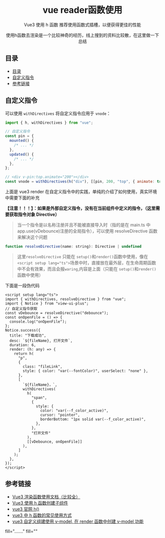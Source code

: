 <div align="center">
  <h1>vue reader函数使用</h1>
  <p>Vue3 使用 h 函数 推荐使用函数式插槽，以便获得更佳的性能</p>
  <p>使用h函数去渲染是一个比较神奇的经历，线上搜到的资料比较散，在这里做一下总结</p>
</div>

## 目录

- [目录](#目录)
- [自定义指令](#自定义指令)
- [参考链接](#参考链接)

## 自定义指令

可以使用 `withDirectives` 将自定义指令应用于 `vnode`：

```js
import { h, withDirectives } from "vue";

// 自定义指令
const pin = {
  mounted() {
    /* ... */
  },
  updated() {
    /* ... */
  },
};

// <div v-pin:top.animate="200"></div>
const vnode = withDirectives(h("div"), [[pin, 200, "top", { animate: true }]]);
```

上面是 vue3 render 在自定义指令中的实践，单纯的介绍了如何使用，真实环境中需要下面的补充

**【注意！！！】：如果是外部自定义指令，没有在当前组件中定义的指令，（这里需要获取指令对象 Directive）**

> 当一个指令是以名称注册并且不能被直接导入时（指的是在 main.ts 中 app.use(vDebounce)注册的全局指令），可以使用 resolveDirective 函数来解决这个问题

```js
function resolveDirective(name: string): Directive | undefined
```

> 这里`resolveDirective` 只能在 `setup()`和`render()`函数中使用，像在`<script setup lang="ts">`场景中时，直接放在最外层，在生命周期函数中不会有效果，而且会报`waring`,内容是上面（只能在 `setup()`和`render()`函数中使用）

下面是一段伪代码

```vue
<script setup lang="ts">
import { withDirectives, resolveDirective } from "vue";
import { Notice } from "view-ui-plus";
// 自定义指令获取
const vDebounce = resolveDirective("debounce");
const onOpenFile = () => {
  console.log("onOpenFile");
};
Notice.success({
  title: "下载成功",
  desc: `${fileName}, 打开文件`,
  duration: 6,
  render: (h: any) => {
    return h(
      "p",
      {
        class: "fileLink",
        style: { color: "var(--fontColor)", userSelect: "none" },
      },
      [
        `${fileName}，`,
        withDirectives(
          h(
            "span",
            {
              style: {
                color: "var(--f_color_active)",
                cursor: "pointer",
                borderBottom: "1px solid var(--f_color_active)",
              },
            },
            "打开文件"
          ),
          [[vDebounce, onOpenFile]]
        ),
      ]
    );
  },
});
</script>
```

## 参考链接

- [Vue3 渲染函数使用文档（比较全）](https://cn.vuejs.org/guide/extras/render-function.html)
- [Vue3 使用 h 函数创建子组件](https://blog.csdn.net/m0_46627730/article/details/123990678)
- [vue3 官网 h()](https://vue3js.cn/global/h.html)
- [vue3 中 h 函数的常见使用方式](https://juejin.cn/post/7132656370901336101)
- [vue3 自定义组建使用 v-model, 在 render 函数中创建 v-model 功能](https://www.jianshu.com/p/abf12ba6cf2d)

fill="......."
fill=""
